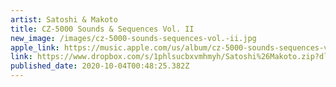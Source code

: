 ```yaml
---
artist: Satoshi & Makoto
title: CZ-5000 Sounds & Sequences Vol. II
new_image: /images/cz-5000-sounds-sequences-vol.-ii.jpg
apple_link: https://music.apple.com/us/album/cz-5000-sounds-sequences-vol-ii/1530444179
link: https://www.dropbox.com/s/1phlsucbxvmhmyh/Satoshi%26Makoto.zip?dl=1
published_date: 2020-10-04T00:48:25.382Z
---
```


